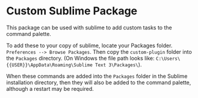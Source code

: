 # Custom Sublime Package

This package can be used with sublime to add custom tasks to the command palette.

To add these to your copy of sublime, locate your Packages folder. `Preferences --> Browse Packages`. Then copy the  `custom-plugin` folder into the `Packages` directory. (On Windows the file path looks like: 
`C:\Users\{{USER}}\AppData\Roaming\Sublime Text 3\Packages\`).

When these commands are added into the `Packages` folder in the Sublime installation directory, then they will also be
added to the command palette, although a restart may be required.